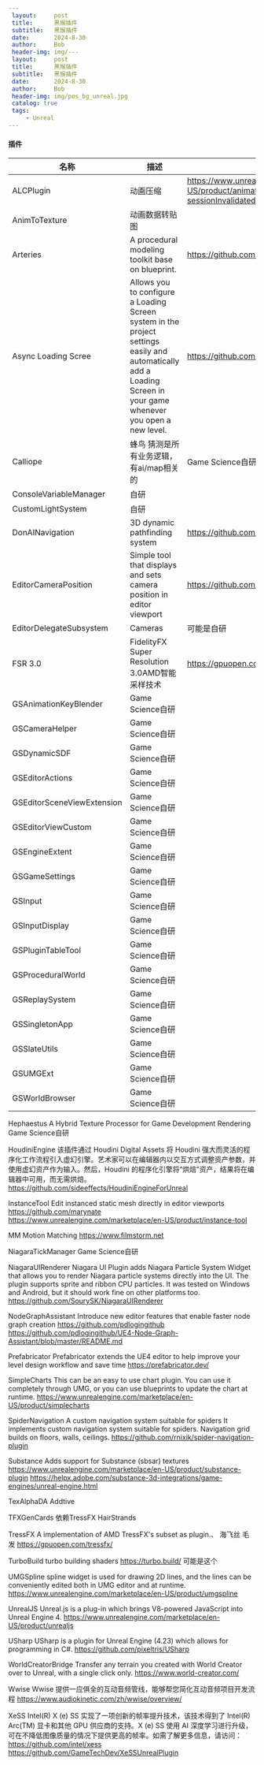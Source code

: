 ```yaml
---
 layout:     post
 title:      黑猴插件
 subtitle:   黑猴插件
 date:       2024-8-30
 author:     Bob
 header-img: img/---
 layout:     post
 title:      黑猴插件
 subtitle:   黑猴插件
 date:       2024-8-30
 author:     Bob
 header-img: img/pos_bg_unreal.jpg
 catalog: true
 tags:
     - Unreal
---
```


#### 插件

|名称|描述|来源|
| ------ | ------ | ------ |
|ALCPlugin|动画压缩|https://www.unrealengine.com/marketplace/en-US/product/animation-compression-library?sessionInvalidated=true|
|AnimToTexture|动画数据转贴图||https://github.com/Leroy231/AnimToTexture https://www.unrealengine.com/marketplace/en-US/product/city-sample|
|Arteries |A procedural modeling toolkit base on blueprint. |https://github.com/fullike/Arteries|
|Async Loading Scree|Allows you to configure a Loading Screen system in the project settings easily and automatically add a Loading Screen in your game whenever you open a new level.|https://github.com/truong-bui/AsyncLoadingScreen|
|Calliope|蜂鸟 猜测是所有业务逻辑，有ai/map相关的|Game Science自研
|ConsoleVariableManager|自研|
|CustomLightSystem|自研|
|DonAINavigation|3D dynamic pathfinding system|https://github.com/VSZue/DonAINavigation|
|EditorCameraPosition|Simple tool that displays and sets camera position in editor viewport|https://github.com/zompi2/EditorCameraPositionUE4|
|EditorDelegateSubsystem|Cameras|可能是自研|
|FSR 3.0|FidelityFX Super Resolution 3.0AMD智能采样技术|https://gpuopen.com/unreal-engine/|
|GSAnimationKeyBlender|Game Science自研|
|GSCameraHelper|Game Science自研|
|GSDynamicSDF|Game Science自研|
|GSEditorActions|Game Science自研|
|GSEditorSceneViewExtension|Game Science自研|
|GSEditorViewCustom|Game Science自研|
|GSEngineExtent|Game Science自研|
|GSGameSettings|Game Science自研|
|GSInput|Game Science自研|
|GSInputDisplay|Game Science自研|
|GSPluginTableTool|Game Science自研|
|GSProceduralWorld|Game Science自研|
|GSReplaySystem|Game Science自研|
|GSSingletonApp|Game Science自研|
|GSSlateUtils|Game Science自研|
|GSUMGExt|Game Science自研|
|GSWorldBrowser|Game Science自研|

Hephaestus
A Hybrid Texture Processor for  Game Development
Rendering
Game Science自研

HoudiniEngine
该插件通过 Houdini Digital Assets 将 Houdini 强大而灵活的程序化工作流程引入虚幻引擎。艺术家可以在编辑器内以交互方式调整资产参数，并使用虚幻资产作为输入。然后，Houdini 的程序化引擎将“烘焙”资产，结果将在编辑器中可用，而无需烘焙。
https://github.com/sideeffects/HoudiniEngineForUnreal

InstanceTool
Edit instanced static mesh directly in editor viewports
https://github.com/marynate
https://www.unrealengine.com/marketplace/en-US/product/instance-tool

MM
Motion Matching
https://www.filmstorm.net

NiagaraTickManager
Game Science自研

NiagaraUIRenderer
Niagara UI Plugin adds Niagara Particle System Widget that allows you to render Niagara particle systems directly into the UI. The plugin supports sprite and ribbon CPU particles. It was tested on Windows and Android, but it should work fine on other platforms too.
https://github.com/SourySK/NiagaraUIRenderer

NodeGraphAssistant
Introduce new editor features that enable faster node graph creation
https://github.com/pdlogingithub
https://github.com/pdlogingithub/UE4-Node-Graph-Assistant/blob/master/README.md

Prefabricator
Prefabricator extends the UE4 editor to help improve your level design workflow and save time
https://prefabricator.dev/

SimpleCharts
This can be an easy to use chart plugin. You can use it completely through UMG, or you can use blueprints to update the chart at runtime.
https://www.unrealengine.com/marketplace/en-US/product/simplecharts

SpiderNavigation
A custom navigation system suitable for spiders
It implements custom navigation system suitable for spiders. Navigation grid builds on floors, walls, ceilings.
https://github.com/rnixik/spider-navigation-plugin

Substance
Adds support for Substance (sbsar) textures
https://www.unrealengine.com/marketplace/en-US/product/substance-plugin
https://helpx.adobe.com/substance-3d-integrations/game-engines/unreal-engine.html

TexAlphaDA
Addtive

TFXGenCards
依赖TressFX  HairStrands

TressFX
A implementation of AMD TressFX's subset as plugin.、
海飞丝 毛发
https://gpuopen.com/tressfx/

TurboBuild
turbo building shaders
https://turbo.build/  可能是这个

UMGSpline
 spline widget is used for drawing 2D lines, and the lines can be conveniently edited both in UMG editor and at runtime.
https://www.unrealengine.com/marketplace/en-US/product/umgspline

UnrealJS
Unreal.js is a plug-in which brings V8-powered JavaScript into Unreal Engine 4.
https://www.unrealengine.com/marketplace/en-US/product/unrealjs

USharp
USharp is a plugin for Unreal Engine (4.23) which allows for programming in C#.
https://github.com/pixeltris/USharp

WorldCreatorBridge
Transfer any terrain you created with World Creator over to Unreal, with a single click only.
https://www.world-creator.com/

Wwise
Wwise 提供一应俱全的互动音频管线，能够帮您简化互动音频项目开发流程
https://www.audiokinetic.com/zh/wwise/overview/

XeSS
Intel(R) X (e) SS 实现了一项创新的帧率提升技术，该技术得到了 Intel(R) Arc(TM) 显卡和其他 GPU 供应商的支持。X (e) SS 使用 AI 深度学习进行升级，可在不降低图像质量的情况下提供更高的帧率。如需了解更多信息，请访问：https://github.com/intel/xess
https://github.com/GameTechDev/XeSSUnrealPlugin

 
